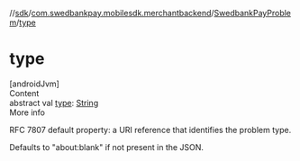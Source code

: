 //[sdk](../../../index.md)/[com.swedbankpay.mobilesdk.merchantbackend](../index.md)/[SwedbankPayProblem](index.md)/[type](type.md)



# type  
[androidJvm]  
Content  
abstract val [type](type.md): [String](https://kotlinlang.org/api/latest/jvm/stdlib/kotlin/-string/index.html)  
More info  


RFC 7807 default property: a URI reference that identifies the problem type.



Defaults to "about:blank" if not present in the JSON.

  



